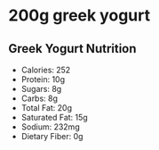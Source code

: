 # 200g greek yogurt

## Greek Yogurt Nutrition

- Calories: 252
- Protein: 10g
- Sugars: 8g
- Carbs: 8g
- Total Fat: 20g
- Saturated Fat: 15g
- Sodium: 232mg
- Dietary Fiber: 0g